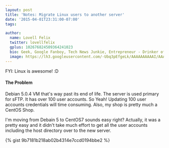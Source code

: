 ```yaml
---
layout: post
title: 'Notes: Migrate Linux users to another server'
date: '2015-04-01T23:31:00-07:00'
tags: 

author:
  name: Lovell Felix
  twitter: lovellfelix
  gplus: 102676824509364241023
  bio: Geek, Google Fanboy, Tech News Junkie, Entrepreneur - Drinker of tea :)
  image: https://lh3.googleusercontent.com/-Ubq3pEfgeLk/AAAAAAAAAAI/AAAAAAAAOvs/nGutWDQ5OGc/s120-c/photo.jpg.png
---
```



FYI: Linux is awesome! :D

<div class="alert-message alert-message-danger">
  <h4>The Problem</h4>
<p>Debian 5.0.4 VM that's way past its end of life. The server is used primary for sFTP. It has over 100 user accounts. So Yeah! Updating 100 user accounts credentials will time consuming. Also, my shop is pretty much a CentOS Shop.</p>
</div>

I'm moving from Debain 5 to CentOS7 sounds easy right? Actually, it was a pretty easy and it didn't take much effort to get all the user accounts including the host directory over to the new server.

{% gist 9b7181b218ab02b4314e7ccd0194bbe2 %}


